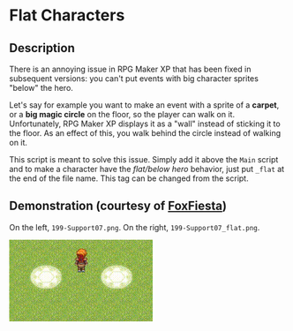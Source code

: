 # Flat Characters


## Description

There is an annoying issue in RPG Maker XP that has been fixed in subsequent versions: you can't put events with big character sprites "below" the hero.

Let's say for example you want to make an event with a sprite of a **carpet**, or a **big magic circle** on the floor, so the player can walk on it. Unfortunately, RPG Maker XP displays it as a "wall" instead of sticking it to the floor. As an effect of this, you walk behind the circle instead of walking on it.

This script is meant to solve this issue. Simply add it above the `Main` script and to make a character have the _flat/below hero_ behavior, just put `_flat` at the end of the file name. This tag can be changed from the script.


## Demonstration (courtesy of [FoxFiesta](https://github.com/aureliendossantos))

On the left, `199-Support07.png`. On the right, `199-Support07_flat.png`.

![Demonstration](flat_characters.gif)
